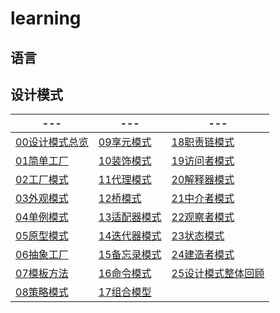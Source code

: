 # learning
## 语言







## 设计模式
| --- | --- | --- |
| ------------------------------------------------------ | -------------------------------------------------- | ------------------------------------------------------------ |
| [00设计模式总览](doc/design_pattern/00设计模式总览.md) | [09享元模式](doc/design_pattern/09享元模式.md)     | [18职责链模式](doc/design_pattern/18职责链模式.md)           |
| [01简单工厂](doc/design_pattern/01简单工厂.md)         | [10装饰模式](doc/design_pattern/10装饰模式.md)     | [19访问者模式](doc/design_pattern/19访问者模式.md)           |
| [02工厂模式](doc/design_pattern/02工厂模式.md)         | [11代理模式](doc/design_pattern/11代理模式.md)     | [20解释器模式](doc/design_pattern/20解释器模式.md)           |
| [03外观模式](doc/design_pattern/03外观模式.md)         | [12桥模式](doc/design_pattern/12桥模式.md)         | [21中介者模式](doc/design_pattern/21中介者模式.md)           |
| [04单例模式](doc/design_pattern/04单例模式.md)         | [13适配器模式](doc/design_pattern/13适配器模式.md) | [22观察者模式](doc/design_pattern/22观察者模式.md)           |
| [05原型模式](doc/design_pattern/05原型模式.md)         | [14迭代器模式](doc/design_pattern/14迭代器模式.md) | [23状态模式](doc/design_pattern/23状态模式.md)               |
| [06抽象工厂](doc/design_pattern/06抽象工厂.md)         | [15备忘录模式](doc/design_pattern/15备忘录模式.md) | [24建造者模式](doc/design_pattern/24建造者模式.md)           |
| [07模板方法](doc/design_pattern/07模板方法.md)         | [16命令模式](doc/design_pattern/16命令模式.md)     | [25设计模式整体回顾](doc/design_pattern/25设计模式整体回顾.md) |
| [08策略模式](doc/design_pattern/08策略模式.md)         | [17组合模型](doc/design_pattern/17组合模型.md)     |                                                              |


















